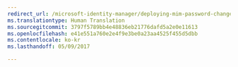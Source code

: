 ```yaml
---
redirect_url: /microsoft-identity-manager/deploying-mim-password-change-notification-service-on-domain-controller
ms.translationtype: Human Translation
ms.sourcegitcommit: 3797f5789bb4e48836eb21776dafd5a2e0e11613
ms.openlocfilehash: e41e551a760e2e4f9e3be0a23aa4525f455d5dbb
ms.contentlocale: ko-kr
ms.lasthandoff: 05/09/2017

---
```


